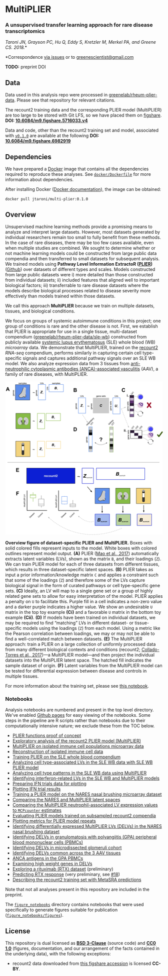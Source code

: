 # MultiPLIER

### A unsupervised transfer learning approach for rare disease transcriptomics

**Taroni JN, Grayson PC, Hu Q, Eddy S, Kretzler M, Merkel PA, and Greene CS*. 2018.**

*Correspondence [via issues](https://github.com/greenelab/multi-plier/issues) or to [greenescientist@gmail.com](mailto:greenescientist@gmail.com)

**TODO:** preprint DOI

## Data

Data used in this analysis repo were processed in [greenelab/rheum-plier-data](https://github.com/greenelab/). 
Please see that repository for relevant citations.

The recount2 training data and the corresponding PLIER model (MultiPLIER) are too large to be stored with Git LFS, so we have placed them on [figshare](https://figshare.com/). **DOI: [10.6084/m9.figshare.5716033.v4](https://doi.org/10.6084/m9.figshare.5716033.v4)**

Data and code, other than the recount2 training set and model, associated with [`v0.1.0`](https://github.com/greenelab/multi-plier/tree/v0.1.0) are available at the following **DOI: [10.6084/m9.figshare.6982919](https://doi.org/10.6084/m9.figshare.6982919)**

## Dependencies

We have prepared a [Docker](https://www.docker.com) image that contains all the dependencies required to reproduce these analyses. See [`docker/Dockerfile`](https://github.com/greenelab/multi-plier/blob/eb30c25e236ae8590d275f9d351f804bd922ca0a/docker/Dockerfile) for more information about dependencies. 

After installing Docker ([Docker documentation](https://docs.docker.com)), the image can be obtained:

```
docker pull jtaroni/multi-plier:0.1.0
```

## Overview

Unsupervised machine learning methods provide a promising means to analyze and interpret large datasets. 
However, most datasets generated by individual researchers remain too small to fully benefit from these methods. 
In the case of rare diseases, there may be too few cases available, even when multiple studies are combined. 
We sought to determine whether or not machine learning models could be constructed from large public data compendia and then transferred to small datasets for subsequent analysis. 
We trained models using **Pathway Level Information ExtractoR ([PLIER](https://doi.org/10.1101/116061))** ([Github](https://github.com/wgmao/PLIER)) over datasets of different types and scales. 
Models constructed from large public datasets were 
i) more detailed than those constructed from individual datasets; 
ii) included features that aligned well to important biological factors; 
iii) transferrable to rare disease datasets where the models describe biological processes related to disease severity more effectively than models trained within those datasets. 

We call this approach **MultiPLIER** because we train on multiple datasets, tissues, and biological conditions.

We focus on groups of systemic autoimmune conditions in this project; one group of conditions is rare and the other disease is not. 
First, we establish that PLIER is appropriate for use in a single tissue, multi-dataset compendium ([greenelab/rheum-plier-data/sle-wb](https://github.com/greenelab/rheum-plier-data/tree/master/sle-wb)) constructed from publicly available [systemic lupus erythematosus](https://ghr.nlm.nih.gov/condition/systemic-lupus-erythematosus) (SLE) whole blood (WB) _microarray_ data. 
We demonstrate that MultiPLIER, trained on the [recount2](https://jhubiostatistics.shinyapps.io/recount/) _RNA-seq_ compendium, performs similarly in capturing certain cell type-specific signals and captures additional pathway signals over an SLE WB model.
We also analyze expression data from 3 tissues from [anti-neutrophilic cytoplasmic antibodies (ANCA)-associated vasculitis](https://rarediseases.info.nih.gov/diseases/13011/anca-associated-vasculitis) (AAV), a family of rare diseases, with MultiPLIER.

![](https://github.com/greenelab/multi-plier/blob/master/diagrams/overview_figure.png)

**Overview figure of dataset-specific PLIER and MultiPLIER.** Boxes with solid colored fills represent inputs to the model. White boxes with colored outlines represent model output. 
**(A)** PLIER ([Mao et al., 2017](https://doi.org/10.1101/116061)) automatically extracts latent variables (LVs), shown as the matrix `B`, and their loadings (`Z`). 
We can train PLIER model for each of three datasets from different tissues, which results in three dataset-specific latent spaces. 
**(B)** PLIER takes as input a prior information/knowledge matrix `C` and applies a constraint such that some of the loadings (`Z`) and therefore some of the LVs capture biological signal in the form of curated pathways or cell type-specific gene sets. 
**(C)** Ideally, an LV will map to a single gene set or a group of highly related gene sets to allow for easy interpretation of the model. 
PLIER applies a penalty on `U` to facilitate this. 
Purple fill in a cell indicates a non-zero value and a darker purple indicates a higher value. 
We show an undesirable `U` matrix in the top toy example **(Ci)** and a favorable `U` matrix in the bottom toy example **(Cii)**. **(D)** 
If models have been trained on individual datasets, we may be required to find “matching” LVs in different dataset- or tissue-specific models using the loadings (`Z`) from each model. 
Using a metric like the Pearson correlation between loadings, we may or may not be able to find a well-correlated match between datasets. 
**(E)** The MultiPLIER approach: train a PLIER on a large collection of uniformly processed data from many different biological contexts and conditions (recount2; [Collado-Torres et al., 2017](https://http//doi.org/10.1038/nbt.3838))—a MultiPLIER model—and then project the individual datasets into the MultiPLIER latent space. 
The hatched fill indicates the sample dataset of origin. 
**(F)** Latent variables from the MultiPLIER model can be tested for differential expression between disease and controls in multiple tissues.

For more information about the training set, please see [this notebook](https://greenelab.github.io/multi-plier/26-describe_recount2.nb.html).

### Notebooks

Analysis notebooks are numbered and present in the top level directory.
We've enabled [Github pages](https://pages.github.com/) for easy viewing of the notebooks.
Some steps in the pipeline are R scripts rather than notebooks due to their computationally intensive nature;
we exclude these from the TOC below.

* [PLIER functions proof of concept](https://greenelab.github.io/multi-plier/01-PLIER_util_proof-of-concept_notebook.nb.html)
* [Exploratory analysis of the recount2 PLIER model (MultiPLIER)](https://greenelab.github.io/multi-plier/02-recount2_PLIER_exploration.nb.html)
* [MultiPLIER on isolated immune cell populations microarray data](https://greenelab.github.io/multi-plier/03-isolated_cell_type_populations.nb.html)
* [Reconstruction of isolated immune cell data](https://greenelab.github.io/multi-plier/04-isolated_immune_cell_reconstruction.nb.html)
* [Training PLIER on the SLE whole blood compendium](https://greenelab.github.io/multi-plier/05-sle-wb_PLIER.nb.html)
* [Analyzing cell type-associated LVs in the SLE WB data with SLE WB PLIER model](https://greenelab.github.io/multi-plier/06-sle-wb_cell_type.nb.html)
* [Analyzing cell type patterns in the SLE WB data using MultiPLIER](https://greenelab.github.io/multi-plier/07-sle_cell_type_recount2_model.nb.html)
* [Identifying interferon-related LVs in the SLE WB and MultiPLIER models](https://greenelab.github.io/multi-plier/08-identify_ifn_LVs.nb.html)
* [Preparing IFN trials data for plotting](https://greenelab.github.io/multi-plier/09-sle_ifn_data_prep.nb.html)
* [Plotting IFN trial results](https://greenelab.github.io/multi-plier/10-sle_ifn_analysis.nb.html)
* [Training a PLIER model on the NARES nasal brushing microarray dataset](https://greenelab.github.io/multi-plier/12-train_NARES_PLIER.nb.html)
* [Comparing the NARES and MultiPLIER latent spaces](https://greenelab.github.io/multi-plier/13-compare_NARES_B.nb.html)
* [Comparing the MultiPLIER neutrophil-associated LV expression values to `MCPcounter` estimates](https://greenelab.github.io/multi-plier/14-NARES_MCPcounter.nb.html)
* [Evaluating PLIER models trained on subsampled recount2 compendia](https://greenelab.github.io/multi-plier/15-evaluate_subsampling.nb.html)
* [Plotting metrics for PLIER model repeats](https://greenelab.github.io/multi-plier/17-plotting_repeat_evals.nb.html)
* [Identifying differentially expressed MultiPLIER LVs (DELVs) in the NARES nasal brushing dataset](https://greenelab.github.io/multi-plier/18-NARES_differential_expression.nb.html)
* [Identifying DELVs in granulomatosis with polyangiitis (GPA) peripheral blood mononuclear cells (PBMCs)](https://greenelab.github.io/multi-plier/19-GPA_blood_differential_expression.nb.html)
* [Identifying DELVs in microdissected glomeruli cohort](https://greenelab.github.io/multi-plier/20-kidney_differential_expression.nb.html)
* [Identifying DELVs common across the 3 AAV tissues](https://greenelab.github.io/multi-plier/21-AAV_DLVE.nb.html)
* [ANCA antigens in the GPA PBMCs](https://greenelab.github.io/multi-plier/22-GPA_blood_top_LVs.nb.html)
* [Examining high weight genes in DELVs](https://greenelab.github.io/multi-plier/23-explore_AAV_recount_LVs.nb.html)
* [Exploring a rituximab (RTX) dataset](https://greenelab.github.io/multi-plier/24-explore_rtx.nb.html) (preliminary)
* [Predicting RTX response](https://greenelab.github.io/multi-plier/25-predict_response.nb.html) (very preliminary, see [#18](https://github.com/greenelab/multi-plier/pull/18))
* [Describing the recount2 training set with MetaSRA predictions](https://greenelab.github.io/multi-plier/26-describe_recount2.nb.html)

Note that not all analyses present in this repository are included in the preprint.

The [`figure_notebooks`](https://github.com/greenelab/multi-plier/tree/master/figure_notebooks) directory contains notebooks that were used specifically to generate figures suitable for publication ([`figure_notebooks/figures`](https://github.com/greenelab/multi-plier/tree/master/figure_notebooks/figures)).

## License 

This repository is dual licensed as **[BSD 3-Clause](https://github.com/greenelab/multi-plier/blob/master/LICENSE_BSD-3.md)** (source code) and **[CC0 1.0](https://github.com/greenelab/multi-plier/blob/master/LICENSE_CC0.md)** (figures, documentation, and our arrangement of the facts contained in the underlying data), with the following exceptions:

* recount2 data downloaded from [this figshare accession](https://doi.org/10.6084/m9.figshare.5716033.v4) is licensed **CC-BY**.
